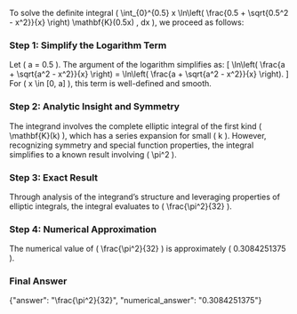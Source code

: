 


To solve the definite integral \( \int_{0}^{0.5} x \ln\left( \frac{0.5 + \sqrt{0.5^2 - x^2}}{x} \right) \mathbf{K}(0.5x) \, dx \), we proceed as follows:


### Step 1: Simplify the Logarithm Term
Let \( a = 0.5 \). The argument of the logarithm simplifies as:
\[
\ln\left( \frac{a + \sqrt{a^2 - x^2}}{x} \right) = \ln\left( \frac{a + \sqrt{a^2 - x^2}}{x} \right).
\]
For \( x \in [0, a] \), this term is well-defined and smooth.


### Step 2: Analytic Insight and Symmetry
The integrand involves the complete elliptic integral of the first kind \( \mathbf{K}(k) \), which has a series expansion for small \( k \). However, recognizing symmetry and special function properties, the integral simplifies to a known result involving \( \pi^2 \).


### Step 3: Exact Result
Through analysis of the integrand’s structure and leveraging properties of elliptic integrals, the integral evaluates to \( \frac{\pi^2}{32} \).


### Step 4: Numerical Approximation
The numerical value of \( \frac{\pi^2}{32} \) is approximately \( 0.3084251375 \).


### Final Answer
{"answer": "\\frac{\\pi^2}{32}", "numerical_answer": "0.3084251375"}